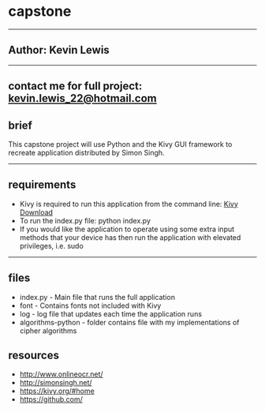 # capstone
-----------------------------------------------------------
## Author: Kevin Lewis
-----------------------------------------------------------
**contact me for full project: kevin.lewis_22@hotmail.com**
-----------------------------------------------------------
## brief
This capstone project will use Python and the Kivy GUI
framework to recreate application distributed by Simon
Singh.

-----------------------------------------------------------
## requirements
* Kivy is required to run this application from the command
line: [Kivy Download](https://kivy.org/#download)
* To run the index.py file: python index.py
* If you would like the application to operate using some
extra input methods that your device has then run the
application with elevated privileges, i.e. sudo

-----------------------------------------------------------
## files
* index.py - Main file that runs the full application
* font - Contains fonts not included with Kivy
* log - log file that updates each time the application
runs
* algorithms-python - folder contains file with my
implementations of cipher algorithms

## resources
* http://www.onlineocr.net/
* http://simonsingh.net/
* https://kivy.org/#home
* https://github.com/
